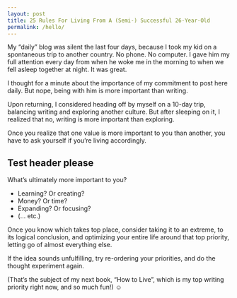 ```yaml
---
layout: post
title: 25 Rules For Living From A (Semi-) Successful 26-Year-Old
permalink: /hello/
---
```


My “daily” blog was silent the last four days, because I took my kid on a spontaneous trip to another country. No phone. No computer. I gave him my full attention every day from when he woke me in the morning to when we fell asleep together at night. It was great.

I thought for a minute about the importance of my commitment to post here daily. But nope, being with him is more important than writing.

Upon returning, I considered heading off by myself on a 10-day trip, balancing writing and exploring another culture. But after sleeping on it, I realized that no, writing is more important than exploring.

Once you realize that one value is more important to you than another, you have to ask yourself if you’re living accordingly.

## Test header please

What’s ultimately more important to you?

- Learning? Or creating?
- Money? Or time?
- Expanding? Or focusing?
- (… etc.)

Once you know which takes top place, consider taking it to an extreme, to its logical conclusion, and optimizing your entire life around that top priority, letting go of almost everything else.

If the idea sounds unfulfilling, try re-ordering your priorities, and do the thought experiment again.

(That’s the subject of my next book, “How to Live”, which is my top writing priority right now, and so much fun!) ☺
